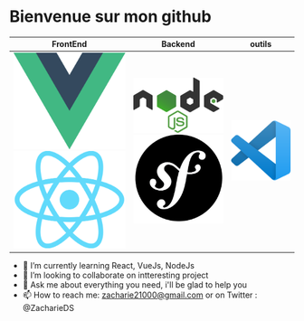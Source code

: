 # Bienvenue sur mon github

|       FrontEnd        | Backend          |      outils      |
| :---------------: |:---------------:| :-----:|
| ![](vue.png) ![](react.png)  |   ![](node.png) ![](symfony.png)       |  ![](vscode.png) |

- 🌱 I’m currently learning React, VueJs, NodeJs
- 👯 I’m looking to collaborate on intteresting project 
- 💬 Ask me about everything you need, i'll be glad to help you
- 📫 How to reach me: zacharie21000@gmail.com or on Twitter : @ZacharieDS


<!--
**zachariedos/zachariedos** is a ✨ _special_ ✨ repository because its `README.md` (this file) appears on your GitHub profile.

Here are some ideas to get you started:

- 🔭 I’m currently working on ...
- 🌱 I’m currently learning ...
- 👯 I’m looking to collaborate on ...
- 🤔 I’m looking for help with ...
- 💬 Ask me about ...
- 📫 How to reach me: ...
- 😄 Pronouns: ...
- ⚡ Fun fact: ...
-->
